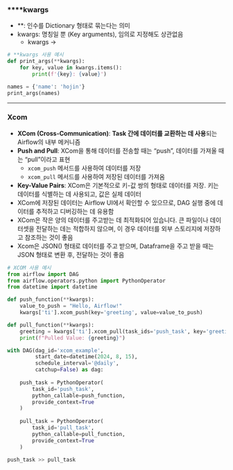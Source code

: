 ### ****kwargs

- **: 인수를 Dictionary 형태로 묶는다는 의미
- kwargs: 명칭일 뿐 (Key arguments), 임의로 지정해도 상관없음
    - kwargs → <name>

```python
# **kwargs 사용 예시
def print_args(**kwargs):
	for key, value in kwargs.items():
		print(f'{key}: {value}')

names = {'name': 'hojin'}		
print_args(names)
```

---

### Xcom

- **XCom (Cross-Communication)**: **Task 간에 데이터를 교환하는 데 사용**되는 Airflow의 내부 메커니즘
- **Push and Pull**: XCom을 통해 데이터를 전송할 때는 “push”, 데이터를 가져올 때는 “pull”이라고 표현
    - `xcom_push` 메서드를 사용하여 데이터를 저장
    - `xcom_pull` 메서드를 사용하여 저장된 데이터를 가져옴
- **Key-Value Pairs**: XCom은 기본적으로 키-값 쌍의 형태로 데이터를 저장. 키는 데이터를 식별하는 데 사용되고, 값은 실제 데이터
- XCom에 저장된 데이터는 Airflow UI에서 확인할 수 있으므로, DAG 실행 중에 데이터를 추적하고 디버깅하는 데 유용함
- XCom은 작은 양의 데이터를 주고받는 데 최적화되어 있습니다. 큰 파일이나 데이터셋을 전달하는 데는 적합하지 않으며, 이 경우 데이터를 외부 스토리지에 저장하고 참조하는 것이 좋음
- Xcom은 JSON() 형태로 데이터를 주고 받으며, Dataframe을 주고 받을 때는 JSON 형태로 변환 후, 전달하는 것이 좋음

```python
# XCOM 사용 예시
from airflow import DAG
from airflow.operators.python import PythonOperator
from datetime import datetime

def push_function(**kwargs):
    value_to_push = "Hello, Airflow!"
    kwargs['ti'].xcom_push(key='greeting', value=value_to_push)

def pull_function(**kwargs):
    greeting = kwargs['ti'].xcom_pull(task_ids='push_task', key='greeting')
    print(f"Pulled Value: {greeting}")

with DAG(dag_id='xcom_example',
         start_date=datetime(2024, 8, 15),
         schedule_interval='@daily',
         catchup=False) as dag:
    
    push_task = PythonOperator(
        task_id='push_task',
        python_callable=push_function,
        provide_context=True
    )
    
    pull_task = PythonOperator(
        task_id='pull_task',
        python_callable=pull_function,
        provide_context=True
    )

push_task >> pull_task
```
